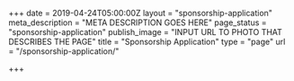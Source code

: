 +++
date = 2019-04-24T05:00:00Z
layout = "sponsorship-application"
meta_description = "META DESCRIPTION GOES HERE"
page_status = "sponsorship-application"
publish_image = "INPUT URL TO PHOTO THAT DESCRIBES THE PAGE"
title = "Sponsorship Application"
type = "page"
url = "/sponsorship-application/"

+++